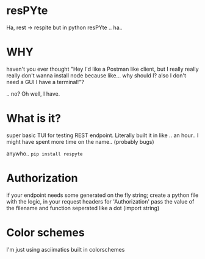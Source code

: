 # resPYte
Ha, rest -> respite but in python resPYte .. ha..

# WHY
haven't you ever thought "Hey I'd like a Postman like client, but I really really really don't wanna install node because like... why should I? also I don't need a GUI I have a terminal!"?

.. no? Oh well, I have.


# What is it?
super basic TUI for testing REST endpoint. Literally built it in like .. an hour.. I might have spent more time on the name.. (probably bugs)

anywho..
`pip install respyte`

# Authorization
if your endpoint needs some generated on the fly string; create a python file with the logic, in your request headers for 'Authorization' pass the value of the filename and function seperated like a dot (import string)

# Color schemes
I'm just using asciimatics built in colorschemes

